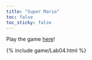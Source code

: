 ```yaml
---
title: "Super Mario"
toc: false
toc_sticky: false
---
```


Play the game [here](game/Lab04.html)!

{% include game/Lab04.html %}